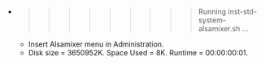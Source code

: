 * >>>>>>>>> Running inst-std-system-alsamixer.sh ...
  * Insert Alsamixer menu in Administration.
  * Disk size = 3650952K. Space Used = 8K. Runtime = 00:00:00:01.
